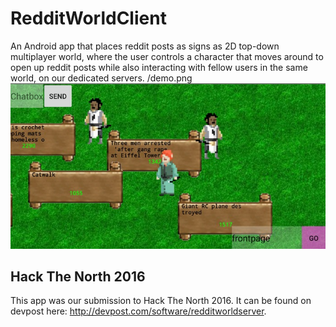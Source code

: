 # RedditWorldClient
An Android app that places reddit posts as signs as 2D top-down multiplayer world, where the user controls a character that moves around to open up reddit posts while also interacting with fellow users in the same world, on our dedicated servers. 
/demo.png
![Application Demo](app/src/main/res/drawable/demo.png)

## Hack The North 2016
This app was our submission to Hack The North 2016. It can be found on devpost here: http://devpost.com/software/redditworldserver.
